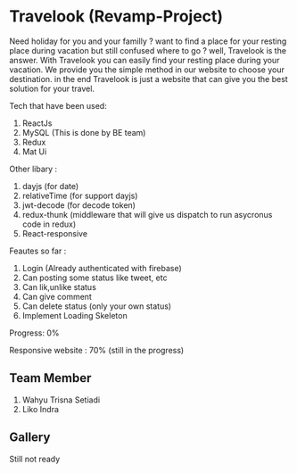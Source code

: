 # Travelook (Revamp-Project)

Need holiday for you and your familly ? want to find a place for your resting place during vacation but still confused where to go ? well, Travelook is the answer. With Travelook you can easily find your resting place during your vacation. We provide you the simple method in our website to choose your destination. in the end Travelook is just a website that can give you the best solution for your travel. 

Tech that have been used:
1. ReactJs
2. MySQL (This is done by BE team)
3. Redux
4. Mat Ui

Other libary :
1. dayjs (for date)
2. relativeTime (for support dayjs)
3. jwt-decode (for decode token)
4. redux-thunk (middleware that will give us dispatch to run asycronus code in redux)
5. React-responsive

Feautes so far :
1. Login (Already authenticated with firebase)
2. Can posting some status like tweet, etc
3. Can lik,unlike status
4. Can give comment
5. Can delete status (only your own status)
6. Implement Loading Skeleton

Progress: 0% 

Responsive website : 70% (still in the progress)

## Team Member

1. Wahyu Trisna Setiadi
2. Liko Indra

## Gallery

Still not ready